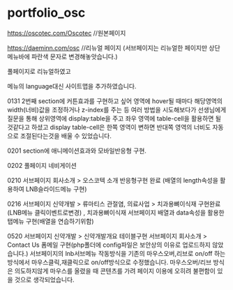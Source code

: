 # portfolio_osc
https://oscotec.com/Oscotec 
//원본페이지


https://daeminn.com/osc
//리뉴얼 페이지 (서브페이지는 리뉴얼한 페이지만 상단 메뉴바에 파란색 문자로 변경해놓앗습니다.)


풀페이지로 리뉴얼하였고 

메뉴의 language대신 사이트맵을 추가하였습니다.

0131 2번째 section에 커튼효과를 구현하고 싶어 영역에 hover될 때마다 해당영역의 width(너비)값을 조정하거나
z-index를 주는 등 여러 방법을 시도해보다가 선생님에게 질문을 통해 상위영역에 display:table을 주고 좌우 영역에 table-cell을 활용하면 될 것같다고 하셨고 
display table-cell은 한쪽 영역이 변하면 반대쪽 영역의 너비도 자동으로 조절된다는것을 배울 수 있었습니다.

0201 section에 애니메이션효과와 모바일반응형 구현.

0202 풀페이지 네비게이션 

0210 서브페이지 회사소개 > 오스코텍 소개 반응형구현 완료 (배열의 length속성을 활용하여 LNB슬라이드메뉴 구현)

0216 서브페이지 신약개발 > 류마티스 관절염, 의료사업 > 치과용뼈이식재 구현완료 
(LNB메뉴 클릭이벤트로변경)
, 치과용뼈이식재 서브페이지 배열과 data속성을 활용한 탭메뉴 구현(배열을 연습하기위함)

0520 
서브페이지 신약개발 > 신약개발개요 테이블구현
서브페이지 회사소개 > Contact Us 폼메일 구현(php폴더에 config파일은 보안상의 이유로 업로드하지 않았습니다.)
서브페이지의 lnb서브메뉴 작동방식을 기존의 마우스오버,리브로 on/off 하는 방식에서 마우스클릭,재클릭으로 on/off방식으로 수정했습니다.
마우스오버/리브 방식은 의도하지않게 마우스를 올렸을 때 콘텐츠를 가려 페이지 이용에 오히려 불편함이 있을 것으로 생각되었습니다.

